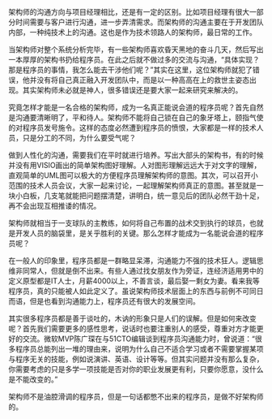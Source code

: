 架构师的沟通方向与项目经理相比，还是有一定的区别。比如项目经理有很大一部分时间需要与客户进行沟通，进一步弄清需求。而架构师的沟通主要在于开发团队内部，一种纯技术上的沟通。这也是作为技术领路人的架构师，最日常的工作。

当架构师对整个系统分析完毕，有一些架构师喜欢昏天黑地的奋斗几天，然后写出一本厚厚的架构书扔给程序员。在此之后就不做过多的交流与沟通，“具体实现？那是程序员的事情，我怎么能去干涉他们呢？”其实在这里，这位架构师就犯了错误，他并没有将自己真正融入开发团队中，而是以一种高高在上的救世主姿态出现。其实架构师未必就是神人，很多错误还是要大家一起来研究来解决的。

究竟怎样才能是一名合格的架构师，成为一名真正能说会道的程序员呢？首先自然是沟通要清晰明了，平和待人。架构师不能将自己锁在自己的象牙塔上，颐指气使的对程序员发号施令。这样的态度必然遭到程序员的愤恨，大家都是一样的技术人员，只是分工的不同，为什么要受气呢？

做到人性化的沟通，需要我们在平时就进行培养。写出大部头的架构书，有的时候并没有用VISIO画出的简单架构图好理解。人对图形理解远远大于对文字的理解，直观简单的UML图可以极大的方便程序员理解架构师的意图。其次，可以召开小范围的技术人员会议，大家一起来讨论，一起理解架构师真正的意图。甚至就是一块小白板，几支笔就能把问题摆清楚，讲明白，统一意见后的团队必然干劲十足，再不会出现互相推诿的情况。

架构师就相当于一支球队的主教练，如何将自己布置的战术交到执行的球员，也就是开发人员的脑袋里，是关乎胜利的关键。那么怎样才能成为一名能说会道的程序员呢？

在一般人的印象里，程序员都是一群略显呆滞，沟通能力不强的技术狂人。逻辑思维非同常人，但就是倒不出来。有些人通过找女朋友作为旁证，连经济适用男中的定义原型都是IT人士，月薪4000以上，不善言谈，最后娶一剩女为妻。看来我等程序员，真的只能被人如此定义了。虽说架构师技术层面上的东西与前例不可同日而语，但是也看到沟通能力上，程序员还有很大的发展空间。

其实很多程序员都是善于谈吐的，木讷的形象只是人们的误解。但是如何来改变呢？首先我们需要更多的感性思考，说话时也要注重别人的感受，尊重对方才能更好的交流。微软MVP陈广琛在与51CTO编辑谈到程序员沟通能力时，曾说道：“很多程序员总能列出一堆的理由来，说明为什么自己不适合学习或者不需要掌握某项与程序无关的技能，例如说演讲、英语、设计等等。但其实问题并没有那么复杂，你需要考虑的只是多学一项技能是否对你的职业发展更有利，只要你愿意，没什么是不能改变的。”

架构师不是油腔滑调的程序员，但是一句话都憋不出来的程序员，是做不好架构师的。